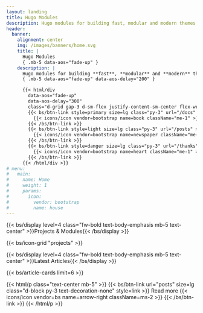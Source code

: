 ```yaml
---
layout: landing
title: Hugo Modules
description: Hugo modules for building fast, modular and modern themes and static websites.
header:
  banner:
    alignment: center
    img: /images/banners/home.svg
    title: |
      Hugo Modules
      { .mb-5 data-aos="fade-up" }
    description: |
      Hugo modules for building **fast**, **modular** and **modern** themes and static websites.
      { .mb-5 data-aos="fade-up" data-aos-delay="200" }

      {{< html/div
        data-aos="fade-up"
        data-aos-delay="300"
        class="d-grid gap-3 d-sm-flex justify-content-sm-center flex-wrap" >}}
        {{< bs/btn-link style=primary size=lg class="py-3" url="/docs" >}}
          {{< icons/icon vendor=bootstrap name=book className="me-1" >}} Read the docs
        {{< /bs/btn-link >}}
        {{< bs/btn-link style=light size=lg class="py-3" url="/posts" >}}
          {{< icons/icon vendor=bootstrap name=newspaper className="me-1" >}} Blog
        {{< /bs/btn-link >}}
        {{< bs/btn-link style=danger size=lg class="py-3" url="/thanks" >}}
          {{< icons/icon vendor=bootstrap name=heart className="me-1" >}} Thanks
        {{< /bs/btn-link >}}
      {{< /html/div >}}
# menu:
#   main:
#     name: Home
#     weight: 1
#     params:
#       icon:
#         vendor: bootstrap
#         name: house
---
```


{{< bs/display level=4 class="fw-bold text-body-emphasis mb-5 text-center" >}}Projects & Modules{{< /bs/display >}}

{{< bs/icon-grid "projects" >}}

{{< bs/display level=4 class="fw-bold text-body-emphasis mb-5 text-center" >}}Latest Articles{{< /bs/display >}}

{{< bs/article-cards limit=6 >}}

{{< html/p class="text-center mb-5" >}}
  {{< bs/btn-link url="posts" size=lg class="d-block py-3 text-decoration-none" style=link >}}
    Read more {{< icons/icon vendor=bs name=arrow-right className=ms-2 >}}
  {{< /bs/btn-link >}}
{{< /html/p >}}
